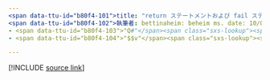```yaml
---
<span data-ttu-id="b80f4-101">title: "return ステートメントおよび fail ステートメントを Q# 使用して、 Q# サブルーチンまたはプログラムを終了する方法について説明します。</span><span class="sxs-lookup"><span data-stu-id="b80f4-101">title: "The return and fail statements in Q#" description: Learn about using the 'return' and 'fail' statements in Q# to end a subroutine or program.</span></span>
<span data-ttu-id="b80f4-102">執筆者: bettinaheim: beheim ms. date: 10/07/2020 ms. topic: article uid: returnsandtermination no loc (場所: no):</span><span class="sxs-lookup"><span data-stu-id="b80f4-102">author: bettinaheim ms.author: beheim ms.date: 10/07/2020 ms.topic: article uid: microsoft.quantum.qsharp.returnsandtermination no-loc:</span></span>
- <span data-ttu-id="b80f4-103">"Q#"</span><span class="sxs-lookup"><span data-stu-id="b80f4-103">"Q#"</span></span>
- <span data-ttu-id="b80f4-104">"$$v"</span><span class="sxs-lookup"><span data-stu-id="b80f4-104">"$$v"</span></span>

---
```


<!---
# Returns and termination in Q#
-->

[!INCLUDE [source link](~/includes/qsharp-language/Specifications/Language/2_Statements/ReturnsAndTermination.md)]

